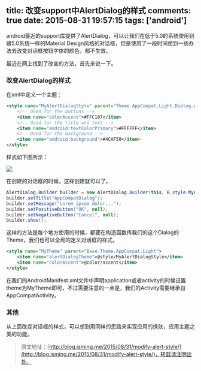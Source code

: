title: 改变support中AlertDialog的样式
comments: true
date: 2015-08-31 19:57:15
tags: ['android']
---


android最近的support库提供了AlertDialog，可以让我们在低于5.0的系统使用到跟5.0系统一样的Material Design风格的对话框，但是使用了一段时间想到一些办法去改变对话框按钮字体的颜色，都不生效。

最近在网上找到了改变的方法，首先来说一下。

<!--more-->

### 改变AlertDialog的样式

在xml中定义一个主题：
```xml
<style name="MyAlertDialogStyle" parent="Theme.AppCompat.Light.Dialog.Alert">
    <!-- Used for the buttons -->
    <item name="colorAccent">#FFC107</item>
    <!-- Used for the title and text -->
    <item name="android:textColorPrimary">#FFFFFF</item>
    <!-- Used for the background -->
    <item name="android:background">#4CAF50</item>
</style>
```
样式如下图所示：

![](http://7mj53c.com1.z0.glb.clouddn.com/2015/modify_dialog_style.jpg)


在创建的对话框的时候，这样创建就可以了。
```java
AlertDialog.Builder builder = new AlertDialog.Builder(this, R.style.MyAlertDialogStyle);
builder.setTitle("AppCompatDialog");
builder.setMessage("Lorem ipsum dolor...");
builder.setPositiveButton("OK", null);
builder.setNegativeButton("Cancel", null);
builder.show();
```

这样的方法是每个地方使用的时候，都要在构造函数传我们的这个Dialog的Theme，我们也可以全局的定义对话框的样式。

```xml
<style name="MyTheme" parent="Base.Theme.AppCompat.Light">
    <item name="alertDialogTheme">@style/MyAlertDialogStyle</item>
    <item name="colorAccent">@color/accent</item>
</style>
```

在我们的AndroidManifest.xml文件中声明application或者activity的时候设置theme为MyTheme即可，不过需要注意的一点是，我们的Activity需要继承自AppCompatActivity。


### 其他

从上面改变对话框的样式，可以想到用同样的思路来实现应用的换肤，应用主题之类的功能。


>原文地址：[http://blog.isming.me/2015/08/31/modify-alert-style/](http://blog.isming.me/2015/08/31/modify-alert-style/)，转载请注明出处。
